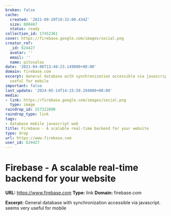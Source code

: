 ```yaml
---
broken: false
cache:
  created: '2021-09-20T19:32:00.434Z'
  size: 880467
  status: ready
collection_id: 17452361
cover: https://firebase.google.com/images/social.png
creator_ref:
  _id: 624427
  avatar: ''
  email: ''
  name: pitosalas
date: '2021-04-06T13:40:23.149000+00:00'
domain: firebase.com
excerpt: General database with synchronization accessible via javascript. seems very
  useful for mobile
important: false
last_update: '2024-05-14T14:15:59.194000+00:00'
media:
- link: https://firebase.google.com/images/social.png
  type: image
raindrop_id: 257322890
raindrop_type: link
tags:
- database mobile javascript web
title: Firebase - A scalable real-time backend for your website
type: drop
url: https://www.firebase.com
user_id: 624427
---
```


# Firebase - A scalable real-time backend for your website

**URL:** https://www.firebase.com
**Type:** link
**Domain:** firebase.com

**Excerpt:** General database with synchronization accessible via javascript. seems very useful for mobile
